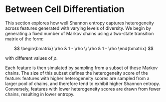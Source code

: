 # Between Cell Differentiation

This section explores how well Shannon entropy captures heterogeneity across features generated with varying levels of diversity.
We begin by generating a fixed number of Markov chains using a two-state transition matrix of the form:

$$
\begin{bmatrix}
\rho & 1 - \rho \\
\rho & 1 - \rho
\end{bmatrix}
$$

with different values of $\rho$.

Each feature is then simulated by sampling from a subset of these Markov chains.
The size of this subset defines the heterogeneity score of the feature: features with higher heterogeneity scores are sampled from a larger pool of chains, and therefore tend to exhibit higher Shannon entropy.
Conversely, features with lower heterogeneity scores are drawn from fewer chains, resulting in lower entropy.

